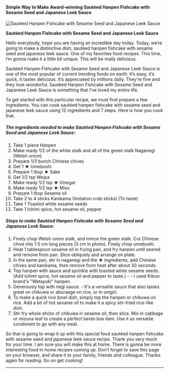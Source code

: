            

#### Simple Way to Make Award-winning Sautéed Hanpen Fishcake with Sesame Seed and Japanese Leek Sauce

![Sautéed Hanpen Fishcake with Sesame Seed and Japanese Leek Sauce](https://img-global.cpcdn.com/recipes/4996471960109056/751x532cq70/sauteed-hanpen-fishcake-with-sesame-seed-and-japanese-leek-sauce-recipe-main-photo.jpg)

**Sautéed Hanpen Fishcake with Sesame Seed and Japanese Leek Sauce**

Hello everybody, hope you are having an incredible day today. Today, we’re going to make a distinctive dish, sautéed hanpen fishcake with sesame seed and japanese leek sauce. One of my favorites food recipes. This time, I’m gonna make it a little bit unique. This will be really delicious.

Sautéed Hanpen Fishcake with Sesame Seed and Japanese Leek Sauce is one of the most popular of current trending foods on earth. It’s easy, it’s quick, it tastes delicious. It’s appreciated by millions daily. They’re fine and they look wonderful. Sautéed Hanpen Fishcake with Sesame Seed and Japanese Leek Sauce is something that I’ve loved my entire life.

To get started with this particular recipe, we must first prepare a few ingredients. You can cook sautéed hanpen fishcake with sesame seed and japanese leek sauce using 12 ingredients and 7 steps. Here is how you cook that.

##### The ingredients needed to make Sautéed Hanpen Fishcake with Sesame Seed and Japanese Leek Sauce:

1.  Take 1 piece Hanpen
2.  Make ready 1/2 of the white stalk and all of the green stalk Naganegi (Welsh onion)
3.  Prepare 1/3 bunch Chinese chives
4.  Get 1 ★ Umeboshi
5.  Prepare 1 tbsp ★ Sake
6.  Get 1/2 tsp Weipa
7.  Make ready 1/2 tsp ★ Vinegar
8.  Make ready 1/2 tsp ★ Miso
9.  Prepare 1 tbsp Sesame oil
10.  Take 2 to 4 sticks Kanikama (Imitation crab sticks) (To taste)
11.  Take 1 Toasted white sesame seeds
12.  Take 1 Ichimi spice, hot sesame oil, pepper

##### Steps to make Sautéed Hanpen Fishcake with Sesame Seed and Japanese Leek Sauce:

1.  Finely chop Welsh onion stalk, and mince the green stalk. Cut Chinese chive into 1.5 cm long pieces (3 cm in photo). Finely chop umeboshi.
2.  Heat 1 tablespoon sesame oil in frying pan, and fry hanpen until seared and remove from pan. Slice obliquely and arrange on plate.
3.  In the same pan, stir in naganegi and the ★ ingredients, add Chinese chives and kanikama, then remove from heat after about 30 seconds.
4.  Top hanpen with sauce and sprinkle with toasted white sesame seeds. (Add ichimi spice, hot sesame oil and pepper to taste.) - - I used Kibun brand's "Watayuki" hanpen.
5.  Generously top with negi sauce. - It's a versatile sauce that also tastes great on chikuwa or aburaage on rice, or in onigiri.
6.  To make a quick rice bowl dish, simply top the hanpen or chikuwa on rice. Add a bit of hot sesame oil to make it a spicy stir-fried rice-like dish.
7.  Stir fry whole sticks of chikuwa in sesame oil, then slice. Mix in cabbage or mizuna leaf to create a perfect bento box item. Use it as versatile condiment to go with any meal.

So that is going to wrap it up with this special food sautéed hanpen fishcake with sesame seed and japanese leek sauce recipe. Thank you very much for your time. I am sure you will make this at home. There is gonna be more interesting food in home recipes coming up. Don’t forget to save this page on your browser, and share it to your family, friends and colleague. Thanks again for reading. Go on get cooking!

* * *